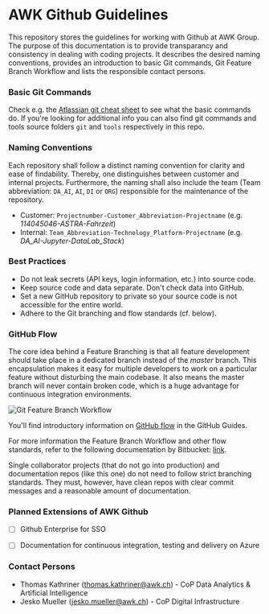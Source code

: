 # AWK Github Guidelines
This repository stores the guidelines for working with Github at AWK Group. The purpose of this documentation is to provide transparancy and consistency in dealing with coding projects. It describes the desired naming conventions, provides an introduction to basic Git commands, Git Feature Branch Workflow and lists the responsible contact persons.


### Basic Git Commands

Check e.g. the [Atlassian git cheat sheet](https://www.atlassian.com/git/tutorials/atlassian-git-cheatsheet) to see what the basic commands do. If you're looking for additional info you can also find git commands and tools source folders `git` and `tools` respectively in this repo.


### Naming Conventions

Each repository shall follow a distinct naming convention for clarity and ease of findability. Thereby, one distinguishes between customer and internal projects. Furthermore, the naming shall also include the team (Team abbreviation: `DA_AI`, `AI`, `DI` or `ORG`) responsible for the maintenance of the repository.

* Customer: `Projectnumber-Customer_Abbreviation-Projectname` (e.g. *114045046-ASTRA-Fahrzeit*)
* Internal: `Team_Abbreviation-Technology_Platform-Projectname` (e.g. *DA_AI-Jupyter-DataLab_Stack*)


### Best Practices

* Do not leak secrets (API keys, login information, etc.) into source code.
* Keep source code and data separate. Don't check data into GitHub.
* Set a new GitHub repository to private so your source code is not accessible for the entire world.
* Adhere to the Git branching and flow standards (cf. below).


### GitHub Flow

The core idea behind a Feature Branching is that all feature development should take place in a dedicated branch instead of the _master_ branch. This encapsulation makes it easy for multiple developers to work on a particular feature without disturbing the main codebase. It also means the master branch will never contain broken code, which is a huge advantage for continuous integration environments. 

![Git Feature Branch Workflow](https://wac-cdn.atlassian.com/dam/jcr:09308632-38a3-4637-bba2-af2110629d56/07.svg?cdnVersion=1320)

You'll find introductory information on [GitHub flow](https://guides.github.com/introduction/flow/) in the GitHub Guides.

For more information the Feature Branch Workflow and other flow standards, refer to the following documentation by Bitbucket: [link](https://www.atlassian.com/git/tutorials/comparing-workflows/feature-branch-workflow).

Single collaborator projects (that do not go into production) and documentation repos (like this one) do not need to follow strict branching standards. They must, however, have clean repos with clear commit messages and a reasonable amount of documentation.


### Planned Extensions of AWK Github

- [ ] Github Enterprise for SSO
- [ ] Documentation for continuous integration, testing and delivery on Azure


### Contact Persons

* Thomas Kathriner (thomas.kathriner@awk.ch) - CoP Data Analytics & Artificial Intelligence
* Jesko Mueller (jesko.mueller@awk.ch) - CoP Digital Infrastructure
